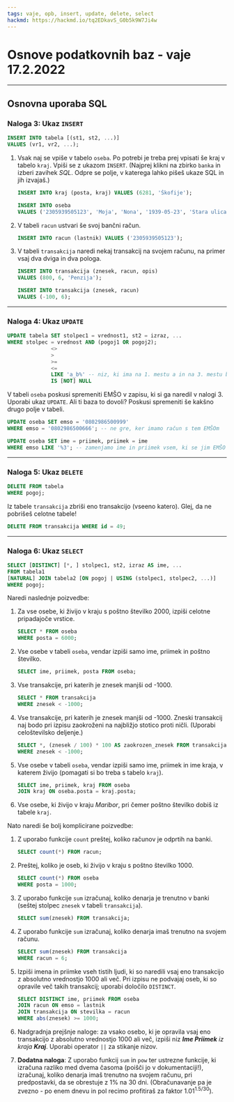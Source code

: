 ```yaml
---
tags: vaje, opb, insert, update, delete, select
hackmd: https://hackmd.io/tq2EDkavS_G0b5k9W7Ji4w
---
```

# Osnove podatkovnih baz - vaje 17.2.2022

---

## Osnovna uporaba SQL

### Naloga 3: Ukaz `INSERT`

```sql
INSERT INTO tabela [(st1, st2, ...)]
VALUES (vr1, vr2, ...);
```

1. Vsak naj se vpiše v tabelo `oseba`. Po potrebi je treba prej vpisati še kraj v tabelo `kraj`. Vpiši se z ukazom `INSERT`. (Najprej klikni na zbirko `banka` in izberi zavihek *SQL*. Odpre se polje, v katerega lahko pišeš ukaze SQL in jih izvajaš.)

   ```sql
   INSERT INTO kraj (posta, kraj) VALUES (6281, 'Škofije');
   
   INSERT INTO oseba
   VALUES ('2305939505123', 'Moja', 'Nona', '1939-05-23', 'Stara ulica 80', 6281);
   ```
      
2. V tabeli `racun` ustvari še svoj bančni račun.

   ```sql
   INSERT INTO racun (lastnik) VALUES ('2305939505123');
   ```

3. V tabeli `transakcija` naredi nekaj transakcij na svojem računu, na primer vsaj dva dviga in dva pologa.

   ```sql
   INSERT INTO transakcija (znesek, racun, opis)
   VALUES (800, 6, 'Penzija');
   
   INSERT INTO transakcija (znesek, racun)
   VALUES (-100, 6);
   ```

---

### Naloga 4: Ukaz `UPDATE`

```sql
UPDATE tabela SET stolpec1 = vrednost1, st2 = izraz, ...
WHERE stolpec = vrednost AND (pogoj1 OR pogoj2);
              <>
              >
              >=
              <=
              LIKE 'a_b%' -- niz, ki ima na 1. mestu a in na 3. mestu b
              IS [NOT] NULL
```

V tabeli `oseba` poskusi spremeniti EMŠO v zapisu, ki si ga naredil v nalogi 3. Uporabi ukaz `UPDATE`. Ali ti baza to dovoli? Poskusi spremeniti še kakšno drugo polje v tabeli.

```sql
UPDATE oseba SET emso = '0802986500999'
WHERE emso = '0802986500666'; -- ne gre, ker imamo račun s tem EMŠOm

UPDATE oseba SET ime = priimek, priimek = ime
WHERE emso LIKE '%3'; -- zamenjamo ime in priimek vsem, ki se jim EMŠO konča s 3
```

---

### Naloga 5: Ukaz `DELETE`

```sql
DELETE FROM tabela
WHERE pogoj;
```

Iz tabele `transakcija` zbriši eno transakcijo (vseeno katero).
Glej, da ne pobrišeš celotne tabele!

```sql
DELETE FROM transakcija WHERE id = 49;
```

---

### Naloga 6: Ukaz `SELECT`

```sql
SELECT [DISTINCT] [*, ] stolpec1, st2, izraz AS ime, ...
FROM tabela1
[NATURAL] JOIN tabela2 [ON pogoj | USING (stolpec1, stolpec2, ...)]
WHERE pogoj;
```

Naredi naslednje poizvedbe:

1. Za vse osebe, ki živijo v kraju s poštno številko 2000, izpiši celotne pripadajoče vrstice.

   ```sql
   SELECT * FROM oseba
   WHERE posta = 6000;
   ```

2. Vse osebe v tabeli `oseba`, vendar izpiši samo ime, priimek in poštno številko.

   ```sql
   SELECT ime, priimek, posta FROM oseba;
   ```

3. Vse transakcije, pri katerih je znesek manjši od -1000.

   ```sql
   SELECT * FROM transakcija
   WHERE znesek < -1000;
   ```

4. Vse transakcije, pri katerih je znesek manjši od -1000. Zneski transakcij naj bodo pri izpisu zaokroženi na najbližjo stotico proti ničli. (Uporabi celoštevilsko deljenje.)

   ```sql
   SELECT *, (znesek / 100) * 100 AS zaokrozen_znesek FROM transakcija
   WHERE znesek < -1000;
   ```

5. Vse osebe v tabeli `oseba`, vendar izpiši samo ime, priimek in ime kraja, v katerem živijo (pomagati si bo treba s tabelo `kraj`).

   ```sql
   SELECT ime, priimek, kraj FROM oseba
   JOIN kraj ON oseba.posta = kraj.posta;
   ```

6. Vse osebe, ki živijo v kraju *Maribor*, pri čemer poštno številko dobiš iz tabele `kraj`.

Nato naredi še bolj komplicirane poizvedbe:

1. Z uporabo funkcije `count` preštej, koliko računov je odprtih na banki.

   ```sql
   SELECT count(*) FROM racun;
   ```

2. Preštej, koliko je oseb, ki živijo v kraju s poštno številko 1000.

   ```sql
   SELECT count(*) FROM oseba
   WHERE posta = 1000;
   ```

3. Z uporabo funkcije `sum` izračunaj, koliko denarja je trenutno v banki (seštej stolpec `znesek` v tabeli `transakcija`).

   ```sql
   SELECT sum(znesek) FROM transakcija;
   ```

4. Z uporabo funkcije `sum` izračunaj, koliko denarja imaš trenutno na svojem računu.

   ```sql
   SELECT sum(znesek) FROM transakcija
   WHERE racun = 6;
   ```

5. Izpiši imena in priimke vseh tistih ljudi, ki so naredili vsaj eno transakcijo z absolutno vrednostjo 1000 ali več. Pri izpisu ne podvajaj oseb, ki so opravile več takih transakcij; uporabi določilo `DISTINCT`.

   ```sql
   SELECT DISTINCT ime, priimek FROM oseba
   JOIN racun ON emso = lastnik
   JOIN transakcija ON stevilka = racun
   WHERE abs(znesek) >= 1000;
   ```

6. Nadgradnja prejšnje naloge: za vsako osebo, ki je opravila vsaj eno transakcijo z absolutno vrednostjo 1000 ali več, izpiši niz *__Ime Priimek__ iz kraja __Kraj__*. Uporabi operator `||` za stikanje nizov.

7. **Dodatna naloga**:  Z uporabo funkcij `sum` in `pow` ter ustrezne funkcije, ki izračuna razliko med dvema časoma (poišči jo v dokumentaciji!), izračunaj, koliko denarja imaš trenutno na svojem računu, pri predpostavki, da se obrestuje z 1% na 30 dni. (Obračunavanje pa je zvezno - po enem dnevu in pol recimo profitiraš za faktor 1.01<sup>1.5/30</sup>).
